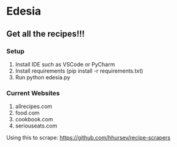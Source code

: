 # Edesia
## Get all the recipes!!!

### Setup
1. Install IDE such as VSCode or PyCharm
2. Install requirements (pip install -r requirements.txt)
3. Run python edesia.py

### Current Websites
1. allrecipes.com
2. food.com
3. cookbook.com
4. seriouseats.com

Using this to scrape: https://github.com/hhursev/recipe-scrapers
